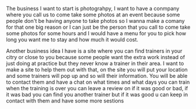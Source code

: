 The business I want to start is photograhpy, I want to have a conmpany where you call us to come take some photos at an event because some people don't be having anyone to take photos so I wanna make a comany for that one big reason or I can just be the person that you call to come take some photos for some hours and I would have a menu for you to pick how long you want me to stay and how much it would cost.

Another business idea I have is a site where you can find trainers in your citry or close to you because some people want the extra work instead of just doing at practice but they never know a trainer in their area. I want to make a site to help them out with that, on the site you will put your location and some trainers will pop up and so will their information. You will be able to contact them and have a chat on what times and what days you can train when the training is over you can leave a review on if it was good or bad, if it was bad you can find you another trainer but if it was good u can keep in contact with them and have some more sestions 